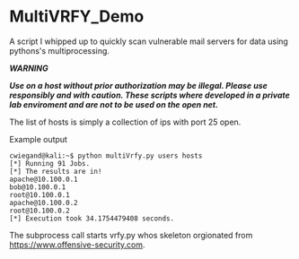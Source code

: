 # MultiVRFY_Demo
A script I whipped up to quickly scan vulnerable mail servers for data using pythons's multiprocessing.

***WARNING***

***Use on a host without prior authorization may be illegal.
Please use responsibly and with caution. These scripts where developed in a private lab enviroment and are not to be used on the open net.***

The list of hosts is simply a collection of ips with port 25 open.

Example output
```
cwiegand@kali:~$ python multiVrfy.py users hosts
[*] Running 91 Jobs.
[*] The results are in!
apache@10.100.0.1
bob@10.100.0.1
root@10.100.0.1
apache@10.100.0.2
root@10.100.0.2
[*] Execution took 34.1754479408 seconds.
```

The subprocess call starts vrfy.py whos skeleton orgionated from https://www.offensive-security.com.
